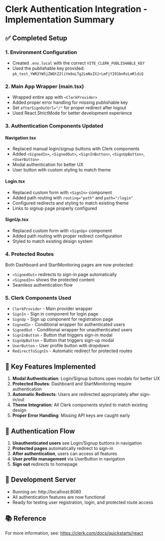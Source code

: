 # Clerk Authentication Integration - Implementation Summary

## ✅ Completed Setup

### 1. Environment Configuration
- Created `.env.local` with the correct `VITE_CLERK_PUBLISHABLE_KEY`
- Used the publishable key provided: `pk_test_YWR2YW5jZWQtZ2liYm9uLTg2LmNsZXJrLmFjY291bnRzLmRldiQ`

### 2. Main App Wrapper (main.tsx)
- Wrapped entire app with `<ClerkProvider>`
- Added proper error handling for missing publishable key
- Set `afterSignOutUrl="/"` for proper redirect after logout
- Used React.StrictMode for better development experience

### 3. Authentication Components Updated

#### Navigation.tsx
- Replaced manual login/signup buttons with Clerk components
- Added `<SignedIn>`, `<SignedOut>`, `<SignInButton>`, `<SignUpButton>`, `<UserButton>`
- Modal authentication for better UX
- User button with custom styling to match theme

#### Login.tsx
- Replaced custom form with `<SignIn>` component
- Added path routing with `routing="path"` and `path="/login"`
- Configured redirects and styling to match existing theme
- Links to signup page properly configured

#### SignUp.tsx
- Replaced custom form with `<SignUp>` component
- Added path routing with proper redirect configuration
- Styled to match existing design system

### 4. Protected Routes
Both Dashboard and StartMonitoring pages are now protected:
- `<SignedOut>` redirects to sign-in page automatically
- `<SignedIn>` shows the protected content
- Seamless authentication flow

### 5. Clerk Components Used
- `ClerkProvider` - Main provider wrapper
- `SignIn` - Sign in component for login page
- `SignUp` - Sign up component for registration page
- `SignedIn` - Conditional wrapper for authenticated users
- `SignedOut` - Conditional wrapper for unauthenticated users
- `SignInButton` - Button that triggers sign-in modal
- `SignUpButton` - Button that triggers sign-up modal
- `UserButton` - User profile button with dropdown
- `RedirectToSignIn` - Automatic redirect for protected routes

## 🎯 Key Features Implemented

1. **Modal Authentication**: Login/Signup buttons open modals for better UX
2. **Protected Routes**: Dashboard and StartMonitoring require authentication
3. **Automatic Redirects**: Users are redirected appropriately after sign-in/out
4. **Theme Integration**: All Clerk components styled to match existing design
5. **Proper Error Handling**: Missing API keys are caught early

## 🔗 Authentication Flow

1. **Unauthenticated users** see Login/Signup buttons in navigation
2. **Protected pages** automatically redirect to sign-in
3. **After authentication**, users can access all features
4. **User profile management** via UserButton in navigation
5. **Sign out** redirects to homepage

## 🚀 Development Server
- Running on: http://localhost:8080
- All authentication features are now functional
- Ready for testing user registration, login, and protected route access

## 📚 Reference
For more information, see: https://clerk.com/docs/quickstarts/react
